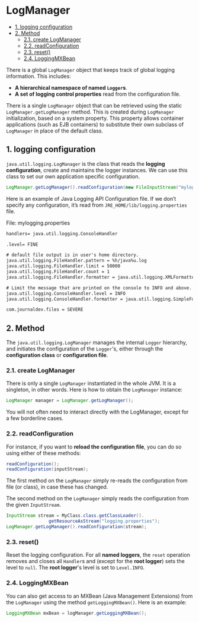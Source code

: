 # LogManager

<!-- TOC -->

- [1. logging configuration](#1-logging-configuration)
- [2. Method](#2-method)
  - [2.1. create LogManager](#21-create-logmanager)
  - [2.2. readConfiguration](#22-readconfiguration)
  - [2.3. reset()](#23-reset)
  - [2.4. LoggingMXBean](#24-loggingmxbean)

<!-- /TOC -->

There is a global `LogManager` object that keeps track of global logging information. This includes:

- **A hierarchical namespace of named `Logger`s**.
- **A set of logging control properties** read from the configuration file.

There is a single `LogManager` object that can be retrieved using the static `LogManager.getLogManager` method. This is created during `LogManager` initialization, based on a system property. This property allows container applications (such as EJB containers) to substitute their own subclass of `LogManager` in place of the default class.

## 1. logging configuration

`java.util.logging.LogManager` is the class that reads the **logging configuration**, create and maintains the logger instances. We can use this class to set our own application specific configuration.

```java
LogManager.getLogManager().readConfiguration(new FileInputStream("mylogging.properties"));
```

Here is an example of Java Logging API Configuration file. If we don’t specify any configuration, it’s read from `JRE_HOME/lib/logging.properties` file.

File: mylogging.properties

```txt
handlers= java.util.logging.ConsoleHandler

.level= FINE

# default file output is in user's home directory.
java.util.logging.FileHandler.pattern = %h/java%u.log
java.util.logging.FileHandler.limit = 50000
java.util.logging.FileHandler.count = 1
java.util.logging.FileHandler.formatter = java.util.logging.XMLFormatter

# Limit the message that are printed on the console to INFO and above.
java.util.logging.ConsoleHandler.level = INFO
java.util.logging.ConsoleHandler.formatter = java.util.logging.SimpleFormatter

com.journaldev.files = SEVERE
```

## 2. Method

The `java.util.logging.LogManager` manages the internal `Logger` hierarchy, and initiates the configuration of the `Logger`'s, either through the **configuration class** or **configuration file**.

### 2.1. create LogManager

There is only a single `LogManager` instantiated in the whole JVM. It is a singleton, in other words. Here is how to obtain the `LogManager` instance:

```java
LogManager manager = LogManager.getLogManager();
```

You will not often need to interact directly with the LogManager, except for a few borderline cases.

### 2.2. readConfiguration

For instance, if you want to **reload the configuration file**, you can do so using either of these methods:

```java
readConfiguration();
readConfiguration(inputStream);
```

The first method on the `LogManager` simply re-reads the configuration from file (or class), in case these has changed.

The second method on the `LogManager` simply reads the configuration from the given `InputStream`.

```java
InputStream stream = MyClass.class.getClassLoader().
                getResourceAsStream("logging.properties");
LogManager.getLogManager().readConfiguration(stream);
```

### 2.3. reset()

Reset the logging configuration. For all **named loggers**, the `reset` operation removes and closes all `Handler`s and (except for the **root logger**) sets the level to `null`. The **root logger**'s level is set to `Level.INFO`.

### 2.4. LoggingMXBean

You can also get access to an MXBean (Java Management Extensions) from the `LogManager` using the method `getLoggingMXBean()`. Here is an example:

```java
LoggingMXBean mxBean = logManager.getLoggingMXBean();
```
